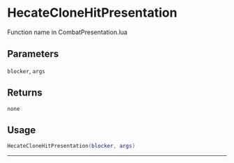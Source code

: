 # HecateCloneHitPresentation
Function name in CombatPresentation.lua
## Parameters
`blocker`, `args`
## Returns
`none`
## Usage
```lua
HecateCloneHitPresentation(blocker, args)
```
---
